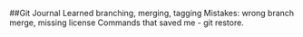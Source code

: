 ##Git Journal
Learned branching, merging, tagging
Mistakes: wrong branch merge, missing license
Commands that saved me - git restore.
